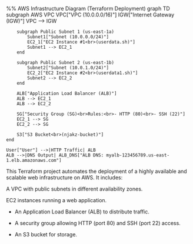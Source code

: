 %% AWS Infrastructure Diagram (Terraform Deployment)
graph TD
    subgraph AWS VPC
        VPC["VPC (10.0.0.0/16)"]
        IGW["Internet Gateway (IGW)"]
        VPC --> IGW

        subgraph Public Subnet 1 (us-east-1a)
            Subnet1["Subnet (10.0.0.0/24)"]
            EC2_1["EC2 Instance #1<br>(userdata.sh)"]
            Subnet1 --> EC2_1
        end

        subgraph Public Subnet 2 (us-east-1b)
            Subnet2["Subnet (10.0.1.0/24)"]
            EC2_2["EC2 Instance #2<br>(userdata1.sh)"]
            Subnet2 --> EC2_2
        end

        ALB["Application Load Balancer (ALB)"]
        ALB --> EC2_1
        ALB --> EC2_2

        SG["Security Group (SG)<br>Rules:<br>- HTTP (80)<br>- SSH (22)"]
        EC2_1 --> SG
        EC2_2 --> SG

        S3["S3 Bucket<br>(njakz-bucket)"]
    end

    User["User"] -->|HTTP Traffic| ALB
    ALB -->|DNS Output| ALB_DNS["ALB DNS: myalb-123456789.us-east-1.elb.amazonaws.com"]


This Terraform project automates the deployment of a highly available and scalable web infrastructure on AWS. It includes:

A VPC with public subnets in different availability zones.

EC2 instances running a web application.

- An Application Load Balancer (ALB) to distribute traffic.

- A security group allowing HTTP (port 80) and SSH (port 22) access.

- An S3 bucket for storage.

